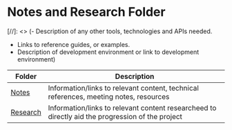 # Notes and Research Folder

[//]: <> (- Description of any other tools, technologies and APIs needed.  
- Links to reference guides, or examples.
- Description of development environment or link to development environment)

| Folder | Description |
|---|---|
| [Notes](/Notes%20and%20Research/Notes) |  Information/links to relevant content, technical references, meeting notes, resources |
| [Research](/Notes%20and%20Research/Research) |  Information/links to relevant content researcheed to directly aid the progression of the project |

